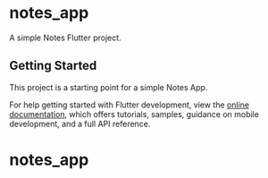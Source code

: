 # notes_app

A simple Notes Flutter project.

## Getting Started

This project is a starting point for a simple Notes App.

For help getting started with Flutter development, view the
[online documentation](https://docs.flutter.dev/), which offers tutorials,
samples, guidance on mobile development, and a full API reference.
# notes_app
